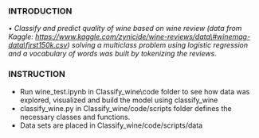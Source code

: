 ### INTRODUCTION
_•	Classify and predict quality of wine based on wine review (data from Kaggle: https://www.kaggle.com/zynicide/wine-reviews/data\#winemag-data\first150k.csv) solving a multiclass problem using logistic regression and a vocabulary of words was built by tokenizing the reviews._

### INSTRUCTION
- Run wine_test.ipynb in Classify_wine\code folder to see how data was explored, visualized and build the model using classify_wine
- classify_wine.py in Classify_wine/code/scripts folder defines the necessary classes and functions.
- Data sets are placed in Classify_wine/code/scripts/data
